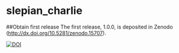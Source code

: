 # slepian_charlie

##Obtain first release
The first release, 1.0.0, is deposited in Zenodo (http://dx.doi.org/10.5281/zenodo.15707).

[![DOI](https://zenodo.org/badge/7664/csdms-contrib/slepian_charlie.svg)](http://dx.doi.org/10.5281/zenodo.15707)
